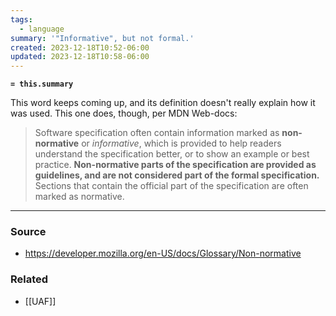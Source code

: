 ```yaml
---
tags:
  - language
summary: '"Informative", but not formal.'
created: 2023-12-18T10:52-06:00
updated: 2023-12-18T10:58-06:00
---
```

**`= this.summary`**

This word keeps coming up, and its definition doesn't really explain how it was used. This one does, though, per MDN Web-docs:

> Software specification often contain information marked as **non-normative** or _informative_, which is provided to help readers understand the specification better, or to show an example or best practice. **Non-normative parts of the specification are provided as guidelines, and are not considered part of the formal specification.** Sections that contain the official part of the specification are often marked as normative.

---
### Source
- https://developer.mozilla.org/en-US/docs/Glossary/Non-normative

### Related
- [[UAF]]